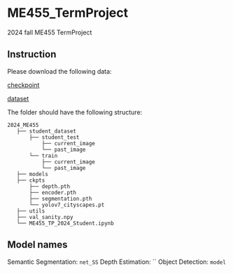 # ME455_TermProject
2024 fall ME455 TermProject

## Instruction
Please download the following data:

[checkpoint](https://drive.google.com/)

[dataset](https://drive.google.com/)


The folder should have the following structure:
```
2024_ME455
   ├── student_dataset
       ├── student_test
           ├── current_image
           └── past_image
       └── train
           ├── current_image
           └── past_image
   ├── models
   ├── ckpts
       ├── depth.pth
       ├── encoder.pth
       ├── segmentation.pth
       └── yolov7_cityscapes.pt
   ├── utils
   ├── val_sanity.npy
   └── ME455_TP_2024_Student.ipynb  
 ```

## Model names
Semantic Segmentation: `net_SS`
Depth Estimation: ``
Object Detection: `model`